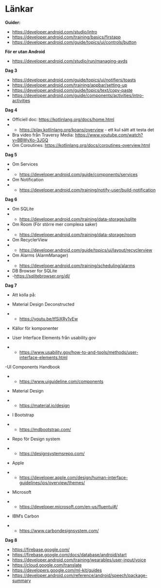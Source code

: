 # Länkar

**Guider:** 
- https://developer.android.com/studio/intro
- https://developer.android.com/training/basics/firstapp
- https://developer.android.com/guide/topics/ui/controls/button

**För er utan Android**
- https://developer.android.com/studio/run/managing-avds

**Dag 3**
- https://developer.android.com/guide/topics/ui/notifiers/toasts
- https://developer.android.com/training/appbar/setting-up
- https://developer.android.com/guide/topics/text/copy-paste
- https://developer.android.com/guide/components/activities/intro-activities

**Dag 4**
- Officiell doc: https://kotlinlang.org/docs/home.html
- - https://play.kotlinlang.org/koans/overview - ett kul sätt att testa det 
- Bra video från Traversy Media: https://www.youtube.com/watch?v=BBWyXo-3JGQ 
- Om Coroutines: https://kotlinlang.org/docs/coroutines-overview.html 


**Dag 5**
- Om Services
- - https://developer.android.com/guide/components/services
- Om Notification
- - https://developer.android.com/training/notify-user/build-notification

**Dag 6**
- Om SQLite
- - https://developer.android.com/training/data-storage/sqlite
- Om Room (För större mer complexa saker)
- - https://developer.android.com/training/data-storage/room
- Om RecyclerView
- - https://developer.android.com/guide/topics/ui/layout/recyclerview
- Om Alarms (AlarmManager)
- - https://developer.android.com/training/scheduling/alarms
- DB Browser for SQLite 
- -https://sqlitebrowser.org/dl/


**Dag 7**
- Att kolla på:

- Material Design Deconstructed
- - https://youtu.be/tfSiXRy1vEw


- Källor för komponenter
- User Interface Elements från usability.gov
- - https://www.usability.gov/how-to-and-tools/methods/user-interface-elements.html

-UI Components Handbook

- - https://www.uiguideline.com/components



- Material Design
- - https://material.io/design

- I Bootstrap
- - https://mdbootstrap.com/

- Repo för Design system
- - https://designsystemsrepo.com/

- Apple
- - https://developer.apple.com/design/human-interface-guidelines/ios/overview/themes/

- Microsoft
- - https://developer.microsoft.com/en-us/fluentui#/

- IBM’s Carbon

- - https://www.carbondesignsystem.com/


**Dag 8**
- https://firebase.google.com/
- https://firebase.google.com/docs/database/android/start
- https://developer.android.com/training/wearables/user-input/voice 
- https://cloud.google.com/translate
- https://developers.google.com/ml-kit/guides
- https://developer.android.com/reference/android/speech/package-summary
